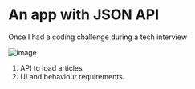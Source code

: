 # An app with JSON API
Once I had a coding challenge during a tech interview

![image](https://github.com/MouChiaHung/TechInterview/blob/master/demo.gif)

1. API to load articles
2. UI and behaviour requirements.
